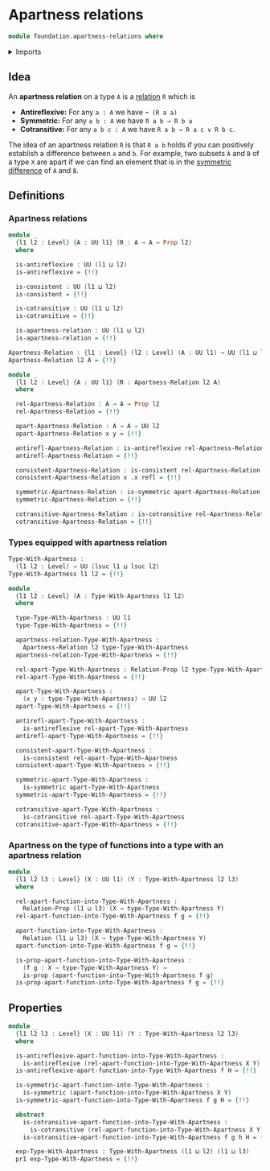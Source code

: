 # Apartness relations

```agda
module foundation.apartness-relations where
```

<details><summary>Imports</summary>

```agda
open import foundation.binary-relations
open import foundation.dependent-pair-types
open import foundation.disjunction
open import foundation.existential-quantification
open import foundation.propositional-truncations
open import foundation.universe-levels

open import foundation-core.cartesian-product-types
open import foundation-core.coproduct-types
open import foundation-core.empty-types
open import foundation-core.identity-types
open import foundation-core.negation
open import foundation-core.propositions
```

</details>

## Idea

An **apartness relation** on a type `A` is a
[relation](foundation.binary-relations.md) `R` which is

- **Antireflexive:** For any `a : A` we have `¬ (R a a)`
- **Symmetric:** For any `a b : A` we have `R a b → R b a`
- **Cotransitive:** For any `a b c : A` we have `R a b → R a c ∨ R b c`.

The idea of an apartness relation `R` is that `R a b` holds if you can
positively establish a difference between `a` and `b`. For example, two subsets
`A` and `B` of a type `X` are apart if we can find an element that is in the
[symmetric difference](foundation.symmetric-difference.md) of `A` and `B`.

## Definitions

### Apartness relations

```agda
module _
  {l1 l2 : Level} {A : UU l1} (R : A → A → Prop l2)
  where

  is-antireflexive : UU (l1 ⊔ l2)
  is-antireflexive = {!!}

  is-consistent : UU (l1 ⊔ l2)
  is-consistent = {!!}

  is-cotransitive : UU (l1 ⊔ l2)
  is-cotransitive = {!!}

  is-apartness-relation : UU (l1 ⊔ l2)
  is-apartness-relation = {!!}

Apartness-Relation : {l1 : Level} (l2 : Level) (A : UU l1) → UU (l1 ⊔ lsuc l2)
Apartness-Relation l2 A = {!!}

module _
  {l1 l2 : Level} {A : UU l1} (R : Apartness-Relation l2 A)
  where

  rel-Apartness-Relation : A → A → Prop l2
  rel-Apartness-Relation = {!!}

  apart-Apartness-Relation : A → A → UU l2
  apart-Apartness-Relation x y = {!!}

  antirefl-Apartness-Relation : is-antireflexive rel-Apartness-Relation
  antirefl-Apartness-Relation = {!!}

  consistent-Apartness-Relation : is-consistent rel-Apartness-Relation
  consistent-Apartness-Relation x .x refl = {!!}

  symmetric-Apartness-Relation : is-symmetric apart-Apartness-Relation
  symmetric-Apartness-Relation = {!!}

  cotransitive-Apartness-Relation : is-cotransitive rel-Apartness-Relation
  cotransitive-Apartness-Relation = {!!}
```

### Types equipped with apartness relation

```agda
Type-With-Apartness :
  (l1 l2 : Level) → UU (lsuc l1 ⊔ lsuc l2)
Type-With-Apartness l1 l2 = {!!}

module _
  {l1 l2 : Level} (A : Type-With-Apartness l1 l2)
  where

  type-Type-With-Apartness : UU l1
  type-Type-With-Apartness = {!!}

  apartness-relation-Type-With-Apartness :
    Apartness-Relation l2 type-Type-With-Apartness
  apartness-relation-Type-With-Apartness = {!!}

  rel-apart-Type-With-Apartness : Relation-Prop l2 type-Type-With-Apartness
  rel-apart-Type-With-Apartness = {!!}

  apart-Type-With-Apartness :
    (x y : type-Type-With-Apartness) → UU l2
  apart-Type-With-Apartness = {!!}

  antirefl-apart-Type-With-Apartness :
    is-antireflexive rel-apart-Type-With-Apartness
  antirefl-apart-Type-With-Apartness = {!!}

  consistent-apart-Type-With-Apartness :
    is-consistent rel-apart-Type-With-Apartness
  consistent-apart-Type-With-Apartness = {!!}

  symmetric-apart-Type-With-Apartness :
    is-symmetric apart-Type-With-Apartness
  symmetric-apart-Type-With-Apartness = {!!}

  cotransitive-apart-Type-With-Apartness :
    is-cotransitive rel-apart-Type-With-Apartness
  cotransitive-apart-Type-With-Apartness = {!!}
```

### Apartness on the type of functions into a type with an apartness relation

```agda
module _
  {l1 l2 l3 : Level} (X : UU l1) (Y : Type-With-Apartness l2 l3)
  where

  rel-apart-function-into-Type-With-Apartness :
    Relation-Prop (l1 ⊔ l3) (X → type-Type-With-Apartness Y)
  rel-apart-function-into-Type-With-Apartness f g = {!!}

  apart-function-into-Type-With-Apartness :
    Relation (l1 ⊔ l3) (X → type-Type-With-Apartness Y)
  apart-function-into-Type-With-Apartness f g = {!!}

  is-prop-apart-function-into-Type-With-Apartness :
    (f g : X → type-Type-With-Apartness Y) →
    is-prop (apart-function-into-Type-With-Apartness f g)
  is-prop-apart-function-into-Type-With-Apartness f g = {!!}
```

## Properties

```agda
module _
  {l1 l2 l3 : Level} (X : UU l1) (Y : Type-With-Apartness l2 l3)
  where

  is-antireflexive-apart-function-into-Type-With-Apartness :
    is-antireflexive (rel-apart-function-into-Type-With-Apartness X Y)
  is-antireflexive-apart-function-into-Type-With-Apartness f H = {!!}

  is-symmetric-apart-function-into-Type-With-Apartness :
    is-symmetric (apart-function-into-Type-With-Apartness X Y)
  is-symmetric-apart-function-into-Type-With-Apartness f g H = {!!}

  abstract
    is-cotransitive-apart-function-into-Type-With-Apartness :
      is-cotransitive (rel-apart-function-into-Type-With-Apartness X Y)
    is-cotransitive-apart-function-into-Type-With-Apartness f g h H = {!!}

  exp-Type-With-Apartness : Type-With-Apartness (l1 ⊔ l2) (l1 ⊔ l3)
  pr1 exp-Type-With-Apartness = {!!}
```
